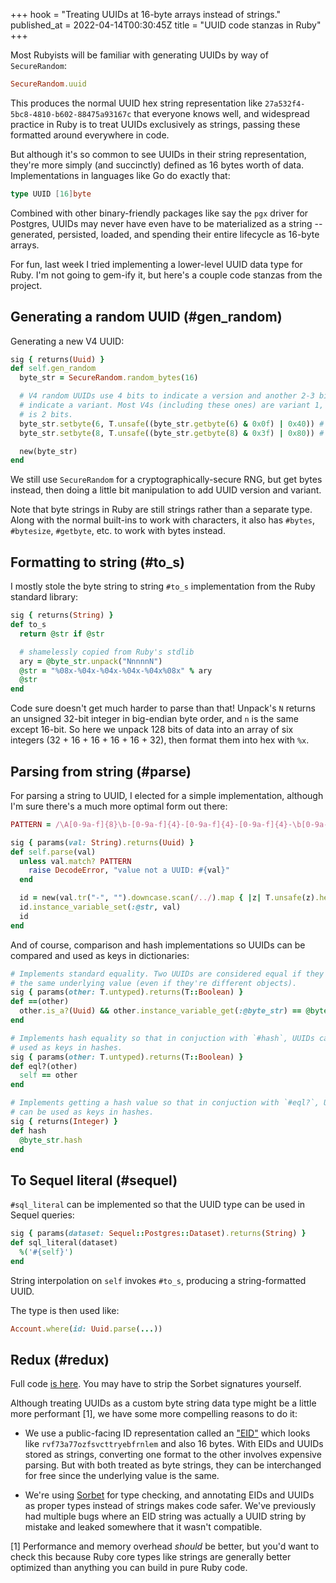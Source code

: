 +++
hook = "Treating UUIDs at 16-byte arrays instead of strings."
published_at = 2022-04-14T00:30:45Z
title = "UUID code stanzas in Ruby"
+++

Most Rubyists will be familiar with generating UUIDs by way of `SecureRandom`:

``` ruby
SecureRandom.uuid
```

This produces the normal UUID hex string representation like `27a532f4-5bc8-4810-b602-88475a93167c` that everyone knows well, and widespread practice in Ruby is to treat UUIDs exclusively as strings, passing these formatted around everywhere in code.

But although it's so common to see UUIDs in their string representation, they're more simply (and succinctly) defined as 16 bytes worth of data. Implementations in languages like Go do exactly that:

``` go
type UUID [16]byte
```

Combined with other binary-friendly packages like say the `pgx` driver for Postgres, UUIDs may never have even have to be materialized as a string -- generated, persisted, loaded, and spending their entire lifecycle as 16-byte arrays.

For fun, last week I tried implementing a lower-level UUID data type for Ruby. I'm not going to gem-ify it, but here's a couple code stanzas from the project.

## Generating a random UUID (#gen_random)

Generating a new V4 UUID:

``` ruby
sig { returns(Uuid) }
def self.gen_random
  byte_str = SecureRandom.random_bytes(16)

  # V4 random UUIDs use 4 bits to indicate a version and another 2-3 bits to
  # indicate a variant. Most V4s (including these ones) are variant 1, which
  # is 2 bits.
  byte_str.setbyte(6, T.unsafe((byte_str.getbyte(6) & 0x0f) | 0x40)) # version 4
  byte_str.setbyte(8, T.unsafe((byte_str.getbyte(8) & 0x3f) | 0x80)) # variant 1 (10 binary)

  new(byte_str)
end
```

We still use `SecureRandom` for a cryptographically-secure RNG, but get bytes instead, then doing a little bit manipulation to add UUID version and variant.

Note that byte strings in Ruby are still strings rather than a separate type. Along with the normal built-ins to work with characters, it also has `#bytes`, `#bytesize`, `#getbyte`, etc. to work with bytes instead.

## Formatting to string (#to_s)

I mostly stole the byte string to string `#to_s` implementation from the Ruby standard library:

``` ruby
sig { returns(String) }
def to_s
  return @str if @str

  # shamelessly copied from Ruby's stdlib
  ary = @byte_str.unpack("NnnnnN")
  @str = "%08x-%04x-%04x-%04x-%04x%08x" % ary
  @str
end
```

Code sure doesn't get much harder to parse than that! Unpack's `N` returns an unsigned 32-bit integer in big-endian byte order, and `n` is the same except 16-bit. So here we unpack 128 bits of data into an array of six integers (32 + 16 + 16 + 16 + 16 + 32), then format them into hex with `%x`.

## Parsing from string (#parse)

For parsing a string to UUID, I elected for a simple implementation, although I'm sure there's a much more optimal form out there:

``` ruby
PATTERN = /\A[0-9a-f]{8}\b-[0-9a-f]{4}-[0-9a-f]{4}-[0-9a-f]{4}-\b[0-9a-f]{12}\z/

sig { params(val: String).returns(Uuid) }
def self.parse(val)
  unless val.match? PATTERN
    raise DecodeError, "value not a UUID: #{val}"
  end

  id = new(val.tr("-", "").downcase.scan(/../).map { |z| T.unsafe(z).hex }.pack("c*"))
  id.instance_variable_set(:@str, val)
  id
end
```

And of course, comparison and hash implementations so UUIDs can be compared and used as keys in dictionaries:

``` ruby
# Implements standard equality. Two UUIDs are considered equal if they have
# the same underlying value (even if they're different objects).
sig { params(other: T.untyped).returns(T::Boolean) }
def ==(other)
  other.is_a?(Uuid) && other.instance_variable_get(:@byte_str) == @byte_str
end

# Implements hash equality so that in conjuction with `#hash`, UUIDs can be
# used as keys in hashes.
sig { params(other: T.untyped).returns(T::Boolean) }
def eql?(other)
  self == other
end

# Implements getting a hash value so that in conjuction with `#eql?`, UUIDs
# can be used as keys in hashes.
sig { returns(Integer) }
def hash
  @byte_str.hash
end
```

## To Sequel literal (#sequel)

`#sql_literal` can be implemented so that the UUID type can be used in Sequel queries:

``` ruby
sig { params(dataset: Sequel::Postgres::Dataset).returns(String) }
def sql_literal(dataset)
  %('#{self}')
end
```

String interpolation on `self` invokes `#to_s`, producing a string-formatted UUID.

The type is then used like:

``` ruby
Account.where(id: Uuid.parse(...))
```

## Redux (#redux)

Full code [is here](https://gist.github.com/brandur/1bddb5215540889983dc7e3a66ef4e41). You may have to strip the Sorbet signatures yourself.

Although treating UUIDs as a custom byte string data type might be a little more performant [1], we have some more compelling reasons to do it:

* We use a public-facing ID representation called an ["EID"](https://docs.crunchybridge.com/api-concepts/eid/) which looks like `rvf73a77ozfsvcttryebfrnlem` and also 16 bytes. With EIDs and UUIDs stored as strings, converting one format to the other involves expensive parsing. But with both treated as byte strings, they can be interchanged for free since the underlying value is the same.

* We're using [Sorbet](https://sorbet.org/) for type checking, and annotating EIDs and UUIDs as proper types instead of strings makes code safer. We've previously had multiple bugs where an EID string was actually a UUID string by mistake and leaked somewhere that it wasn't compatible.

[1] Performance and memory overhead _should_ be better, but you'd want to check this because Ruby core types like strings are generally better optimized than anything you can build in pure Ruby code.
